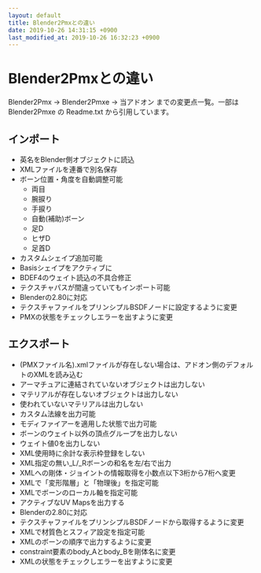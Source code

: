 ```yaml
---
layout: default
title: Blender2Pmxとの違い
date: 2019-10-26 14:31:15 +0900
last_modified_at: 2019-10-26 16:32:23 +0900
---
```

# Blender2Pmxとの違い

Blender2Pmx → Blender2Pmxe → 当アドオン までの変更点一覧。一部は Blender2Pmxe の Readme.txt から引用しています。

## インポート
* 英名をBlender側オブジェクトに読込
* XMLファイルを連番で別名保存
* ボーン位置・角度を自動調整可能
  * 両目
  * 腕捩り
  * 手捩り
  * 自動(補助)ボーン
  * 足D
  * ヒザD
  * 足首D
* カスタムシェイプ追加可能
* Basisシェイプをアクティブに
* BDEF4のウェイト読込の不具合修正
* テクスチャパスが間違っていてもインポート可能
* Blenderの2.80に対応
* テクスチャファイルをプリンシプルBSDFノードに設定するように変更
* PMXの状態をチェックしエラーを出すように変更

## エクスポート
* (PMXファイル名).xmlファイルが存在しない場合は、アドオン側のデフォルトのXMLを読み込む
* アーマチュアに連結されていないオブジェクトは出力しない
* マテリアルが存在しないオブジェクトは出力しない
* 使われていないマテリアルは出力しない
* カスタム法線を出力可能
* モディファイアーを適用した状態で出力可能
* ボーンのウェイト以外の頂点グループを出力しない
* ウェイト値0を出力しない
* XML使用時に余計な表示枠登録をしない
* XML指定の無い_L/_Rボーンの和名を左/右で出力
* XMLへの剛体・ジョイントの情報取得を小数点以下3桁から7桁へ変更
* XMLで「変形階層」と「物理後」を指定可能
* XMLでボーンのローカル軸を指定可能
* アクティブなUV Mapsを出力する
* Blenderの2.80に対応
* テクスチャファイルをプリンシプルBSDFノードから取得するように変更
* XMLで材質色とスフィア設定を指定可能
* XMLのボーンの順序で出力するように変更
* constraint要素のbody_Aとbody_Bを剛体名に変更
* XMLの状態をチェックしエラーを出すように変更
